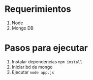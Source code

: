 Requerimientos
======
1. Node
2. Mongo DB

Pasos para ejecutar
======
1. Instalar dependencias `npm install`
2. Iniciar bd de mongo
3. Ejecutar `node app.js` 